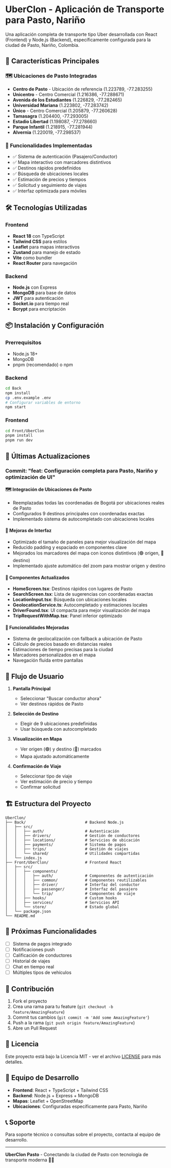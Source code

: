 # UberClon - Aplicación de Transporte para Pasto, Nariño

Una aplicación completa de transporte tipo Uber desarrollada con React (Frontend) y Node.js (Backend), específicamente configurada para la ciudad de Pasto, Nariño, Colombia.

## 🚀 Características Principales

### 🗺️ **Ubicaciones de Pasto Integradas**
- **Centro de Pasto** - Ubicación de referencia (1.223789, -77.283255)
- **Unicentro** - Centro Comercial (1.216386, -77.288671)
- **Avenida de los Estudiantes** (1.226829, -77.282465)
- **Universidad Mariana** (1.223802, -77.283742)
- **Único** - Centro Comercial (1.205879, -77.260628)
- **Tamasagra** (1.204400, -77.293005)
- **Estadio Libertad** (1.198087, -77.278660)
- **Parque Infantil** (1.218915, -77.281944)
- **Alvernia** (1.220019, -77.298537)

### 🎯 **Funcionalidades Implementadas**
- ✅ Sistema de autenticación (Pasajero/Conductor)
- ✅ Mapa interactivo con marcadores distintivos
- ✅ Destinos rápidos predefinidos
- ✅ Búsqueda de ubicaciones locales
- ✅ Estimación de precios y tiempos
- ✅ Solicitud y seguimiento de viajes
- ✅ Interfaz optimizada para móviles

## 🛠️ Tecnologías Utilizadas

### Frontend
- **React 18** con TypeScript
- **Tailwind CSS** para estilos
- **Leaflet** para mapas interactivos
- **Zustand** para manejo de estado
- **Vite** como bundler
- **React Router** para navegación

### Backend
- **Node.js** con Express
- **MongoDB** para base de datos
- **JWT** para autenticación
- **Socket.io** para tiempo real
- **Bcrypt** para encriptación

## 📦 Instalación y Configuración

### Prerrequisitos
- Node.js 18+
- MongoDB
- pnpm (recomendado) o npm

### Backend
```bash
cd Back
npm install
cp .env.example .env
# Configurar variables de entorno
npm start
```

### Frontend
```bash
cd Front/UberClon
pnpm install
pnpm run dev
```

## 🌟 Últimas Actualizaciones

### Commit: "feat: Configuración completa para Pasto, Nariño y optimización de UI"

#### 🗺️ **Integración de Ubicaciones de Pasto**
- Reemplazadas todas las coordenadas de Bogotá por ubicaciones reales de Pasto
- Configurados 9 destinos principales con coordenadas exactas
- Implementado sistema de autocompletado con ubicaciones locales

#### 🎨 **Mejoras de Interfaz**
- Optimizado el tamaño de paneles para mejor visualización del mapa
- Reducido padding y espaciado en componentes clave
- Mejorados los marcadores del mapa con iconos distintivos (🟢 origen, 🔴 destino)
- Implementado ajuste automático del zoom para mostrar origen y destino

#### 🔧 **Componentes Actualizados**
- **HomeScreen.tsx**: Destinos rápidos con lugares de Pasto
- **SearchScreen.tsx**: Lista de sugerencias con coordenadas exactas
- **LocationInput.tsx**: Búsqueda con ubicaciones locales
- **GeolocationService.ts**: Autocompletado y estimaciones locales
- **DriverFound.tsx**: UI compacta para mejor visualización del mapa
- **TripRequestWithMap.tsx**: Panel inferior optimizado

#### 🚀 **Funcionalidades Mejoradas**
- Sistema de geolocalización con fallback a ubicación de Pasto
- Cálculo de precios basado en distancias reales
- Estimaciones de tiempo precisas para la ciudad
- Marcadores personalizados en el mapa
- Navegación fluida entre pantallas

## 📱 Flujo de Usuario

1. **Pantalla Principal**
   - Seleccionar "Buscar conductor ahora"
   - Ver destinos rápidos de Pasto

2. **Selección de Destino**
   - Elegir de 9 ubicaciones predefinidas
   - Usar búsqueda con autocompletado

3. **Visualización en Mapa**
   - Ver origen (🟢) y destino (🔴) marcados
   - Mapa ajustado automáticamente

4. **Confirmación de Viaje**
   - Seleccionar tipo de viaje
   - Ver estimación de precio y tiempo
   - Confirmar solicitud

## 🏗️ Estructura del Proyecto

```
UberClon/
├── Back/                          # Backend Node.js
│   ├── src/
│   │   ├── auth/                  # Autenticación
│   │   ├── drivers/               # Gestión de conductores
│   │   ├── locations/             # Servicios de ubicación
│   │   ├── payments/              # Sistema de pagos
│   │   ├── trips/                 # Gestión de viajes
│   │   └── shared/                # Utilidades compartidas
│   └── index.js
├── Front/UberClon/                # Frontend React
│   ├── src/
│   │   ├── components/
│   │   │   ├── auth/              # Componentes de autenticación
│   │   │   ├── common/            # Componentes reutilizables
│   │   │   ├── driver/            # Interfaz del conductor
│   │   │   ├── passenger/         # Interfaz del pasajero
│   │   │   └── trip/              # Componentes de viaje
│   │   ├── hooks/                 # Custom hooks
│   │   ├── services/              # Servicios API
│   │   └── store/                 # Estado global
│   └── package.json
└── README.md
```

## 🎯 Próximas Funcionalidades

- [ ] Sistema de pagos integrado
- [ ] Notificaciones push
- [ ] Calificación de conductores
- [ ] Historial de viajes
- [ ] Chat en tiempo real
- [ ] Múltiples tipos de vehículos

## 🤝 Contribución

1. Fork el proyecto
2. Crea una rama para tu feature (`git checkout -b feature/AmazingFeature`)
3. Commit tus cambios (`git commit -m 'Add some AmazingFeature'`)
4. Push a la rama (`git push origin feature/AmazingFeature`)
5. Abre un Pull Request

## 📄 Licencia

Este proyecto está bajo la Licencia MIT - ver el archivo [LICENSE](LICENSE) para más detalles.

## 👥 Equipo de Desarrollo

- **Frontend**: React + TypeScript + Tailwind CSS
- **Backend**: Node.js + Express + MongoDB
- **Mapas**: Leaflet + OpenStreetMap
- **Ubicaciones**: Configuradas específicamente para Pasto, Nariño

## 📞 Soporte

Para soporte técnico o consultas sobre el proyecto, contacta al equipo de desarrollo.

---

**UberClon Pasto** - Conectando la ciudad de Pasto con tecnología de transporte moderna 🚗✨